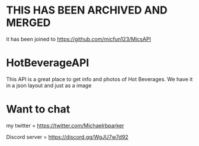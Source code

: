 # THIS HAS BEEN ARCHIVED AND MERGED


it has been joined to https://github.com/micfun123/MicsAPI


# HotBeverageAPI

This API is a great place to get info and photos of Hot Beverages. We have it in a json layout and just as a image

# Want to chat

my twitter = https://twitter.com/Michaelrbparker

Discord server = https://discord.gg/WgJU7w7d92
